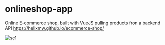 # onlineshop-app
 Online E-commerce shop, built with VueJS pulling products fron a backend API
 https://helixmw.github.io/ecommerce-shop/
 
 ![sc1](https://user-images.githubusercontent.com/80950420/198880153-16e43572-138c-4a94-b1fc-1f71d7bcb4a5.png)
 
